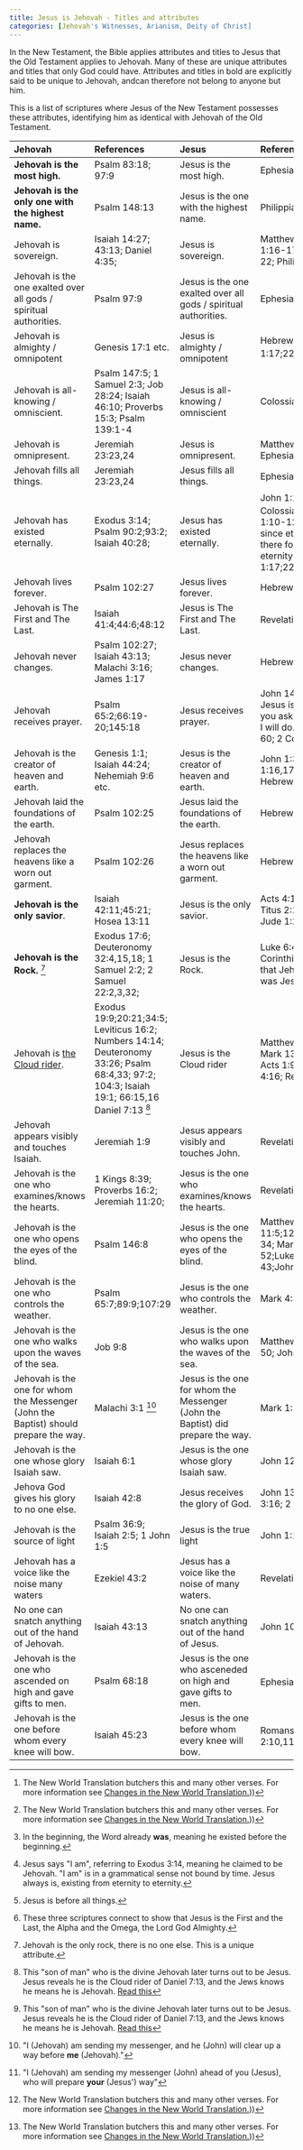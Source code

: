 ```yaml
---
title: Jesus is Jehovah - Titles and attributes
categories: [Jehovah's Witnesses, Arianism, Deity of Christ]
---
```

In the New Testament, the Bible applies attributes and titles to Jesus that the Old Testament applies to Jehovah. Many of these are unique attributes and titles that only God could have. Attributes and titles in bold are explicitly said to be unique to Jehovah, andcan therefore not belong to anyone but him.

This is a list of scriptures where Jesus of the New Testament possesses these attributes, identifying him as identical with Jehovah of the Old Testament. 

| Jehovah | References | Jesus | References | 
| :------ | :--------- | :---- | :--------- |
| **Jehovah is the most high.** | Psalm 83:18; 97:9 | Jesus is the most high. | Ephesians 1:20,21 |
| **Jehovah is the only one with the highest name.** | Psalm 148:13 | Jesus is the one with the highest name. | Philippians 2:9-11 |
| Jehovah is sovereign.| Isaiah 14:27; 43:13; Daniel 4:35; | Jesus is sovereign. | Matthew 28:18; Colossians 1:16-17; Ephesians 1:20-22; Philippians 2:9-11  |
| Jehovah is the one exalted over all gods / spiritual authorities. | Psalm 97:9 | Jesus is the one exalted over all gods / spiritual authorities. | Ephesians 1:21 |
| Jehovah is almighty / omnipotent | Genesis 17:1 etc. | Jesus is almighty / omnipotent | Hebrews 1:3; Revelation 1:17;22:13;1:8 [^nwt]|
| Jehovah is all-knowing / omniscient. | Psalm 147:5; 1 Samuel 2:3; Job 28:24; Isaiah 46:10; Proverbs 15:3; Psalm 139:1-4 | Jesus is all-knowing / omniscient | Colossians 2:2-3 |
| Jehovah is omnipresent. | Jeremiah 23:23,24 | Jesus is omnipresent. | Matthew 18:20; 28:20; Ephesians 1:22,23 |
| Jehovah fills all things. | Jeremiah 23:23,24 | Jesus fills all things. | Ephesians 4:10 [^nwt] |
| Jehovah has existed eternally. | Exodus 3:14; Psalm 90:2;93:2; Isaiah 40:28; | Jesus has existed eternally. | John 1:1-3; [^was] John 8:58[^iam]; Colossians 1:17[^before]; Hebrews 1:10-12((Jesus was there since eternity and will be there for eternity.));Revelation 1:17;22:13;  |
| Jehovah lives forever. | Psalm 102:27 | Jesus lives forever. | Hebrews 1:12 |
| Jehovah is The First and The Last. | Isaiah 41:4;44:6;48:12 | Jesus is The First and The Last. | Revelation 1:17;2:8;22:13 [^ao] |
| Jehovah never changes. | Psalm 102:27; Isaiah 43:13; Malachi 3:16; James 1:17 | Jesus never changes. | Hebrews 13:8; James 1:17 |
| Jehovah receives prayer. | Psalm 65:2;66:19-20;145:18 | Jesus receives prayer. | John 14:14 ((In the Greek, Jesus is saying "Whatever you ask **me** in my name, this I will do."[^1] )) Acts 7:59-60; 2 Corinthians 12:8-9 |
| Jehovah is the creator of heaven and earth. | Genesis 1:1; Isaiah 44:24; Nehemiah 9:6 etc. | Jesus is the creator of heaven and earth. | John 1:3; Colossians 1:16,17; 1 Corinthians 8:6; Hebrews 1:1-3; 2:10 |
| Jehovah laid the foundations of the earth. | Psalm 102:25 | Jesus laid the foundations of the earth. | Hebrews 1:10 |
| Jehovah replaces the heavens like a worn out garment. | Psalm 102:26 | Jesus replaces the heavens like a worn out garment. | Hebrews 1:11 |
| **Jehovah is the only savior**. | Isaiah 42:11;45:21; Hosea 13:11 | Jesus is the only savior. | Acts 4:12; 1 Timothy 4:10; Titus 2:13-14; 2 Peter 1:1; Jude 1:25 |
| **Jehovah is the Rock.** [^rock] | Exodus 17:6; Deuteronomy 32:4,15,18; 1 Samuel 2:2; 2 Samuel 22:2,3,32; | Jesus is the Rock. | Luke 6:48; Romans 9:33; 1 Corinthians 10:4; ((Reveals that Jehovah in Exodus 17:6 was Jesus.))) 1 Peter 2:7,8; |
| Jehovah is [the Cloud rider](https://thyreon.com/jesus-is-jehovah-the-cloud-rider/). | Exodus 19:9;20:21;34:5; Leviticus 16:2; Numbers 14:14; Deuteronomy 33:26; Psalm 68:4,33; 97:2; 104:3; Isaiah 19:1; 66:15,16 Daniel 7:13 [^cloud] |  Jesus is the Cloud rider | Matthew 24:30; 26:64,65; [^cloud] Mark 13:26; Luke 21:27; Acts 1:9;  1 Thessalonians 4:16; Revelation 1:7;14:14; |
| Jehovah appears visibly and touches Isaiah. | Jeremiah 1:9 | Jesus appears visibly and touches John. | Revelation 1:17 |
| Jehovah is the one who examines/knows the hearts. | 1 Kings 8:39; Proverbs 16:2; Jeremiah 11:20; | Jesus is the one who examines/knows the hearts. | Revelation 2:18-23; |
| Jehovah is the one who opens the eyes of the blind. | Psalm 146:8 | Jesus is the one who opens the eyes of the blind. | Matthew 11:5;12:22;15:30,31;20:29-34; Mark 8:22,23;10:46-52;Luke 4:18;7:21;18:35-43;John 5:3;9:1-7;10:21 |
| Jehovah is the one who controls the weather.| Psalm 65:7;89:9;107:29  | Jesus is the one who controls the weather. | Mark 4:39 |
| Jehovah is the one who walks upon the waves of the sea. | Job 9:8 | Jesus is the one who walks upon the waves of the sea. | Matthew 14:25; Mark 6:48-50; John 6:19; |
| Jehovah is the one for whom the Messenger (John the Baptist) should prepare the way. | Malachi 3:1 [^messenger1] | Jesus is the one for whom the Messenger (John the Baptist) did prepare the way. | Mark 1:2 [^messenger2] |
| Jehovah is the one whose glory Isaiah saw. | Isaiah 6:1 | Jesus is the one whose glory Isaiah saw. | John 12:41 |
| Jehova God gives his glory to no one else. | Isaiah 42:8 | Jesus receives the glory of God. | John 13:31,32; 1 Timothy 3:16; 2 Peter 1:17 |
| Jehovah is the source of light | Psalm 36:9; Isaiah 2:5; 1 John 1:5 | Jesus is the true light | John 1:10; 1 John 1:5; |
| Jehovah has a voice like the noise many waters | Ezekiel 43:2 | Jesus has a voice like the noise of many waters. | Revelation 1:13,15 | 
| No one can snatch anything out of the hand of Jehovah. | Isaiah 43:13 | No one can snatch anything out of the hand of Jesus. | John 10:28 |
| Jehovah is the one who ascended on high and gave gifts to men. | Psalm 68:18 | Jesus is the one who asceneded on high and gave gifts to men. | Ephesians 4:8 [^nwt] |
| Jehovah is the one before whom every knee will bow. | Isaiah 45:23 | Jesus is the one before whom every knee will bow. | Romans 14:11 [^nwt] Philippians 2:10,11 |



[^nwt]: The New World Translation butchers this and many other verses. For more information see [Changes in the New World Translation.](https://thyreon.com/changes-in-the-new-world-translation/)))
[^was]: In the beginning, the Word already **was**, meaning he existed before the beginning.
[^iam]: Jesus says "I am", referring to Exodus 3:14, meaning he claimed to be Jehovah. "I am" is in a grammatical sense not bound by time. Jesus always is, existing from eternity to eternity.
[^cloud]: This "son of man" who is the divine Jehovah later turns out to be Jesus. Jesus reveals he is the Cloud rider of Daniel 7:13, and the Jews knows he means he is Jehovah. [Read this](https://thyreon.com/jesus-is-jehovah-the-cloud-rider/)
[^ao]: These three scriptures connect to show that Jesus is the First and the Last, the Alpha and the Omega, the Lord God Almighty.
[^rock]: Jehovah is the only rock, there is no one else. This is a unique attribute.
[^messenger1]: "I (Jehovah) am sending my messenger, and he (John) will clear up a way before **me** (Jehovah)."  
[^messenger2]: "I (Jehovah) am sending my messenger (John) ahead of you (Jesus), who will prepare **your** (Jesus') way"
[^before]: Jesus is before all things.
